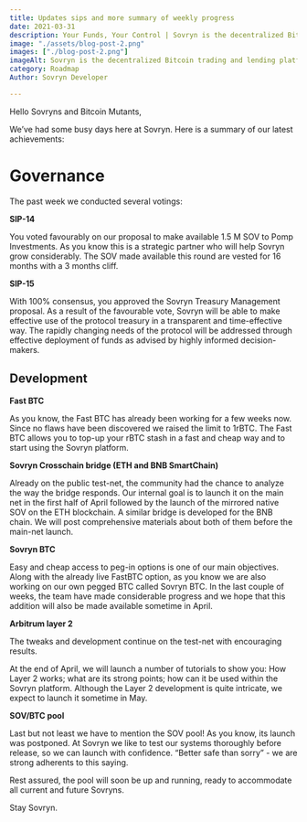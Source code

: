 ```yaml
---
title: Updates sips and more summary of weekly progress
date: 2021-03-31
description: Your Funds, Your Control | Sovryn is the decentralized Bitcoin trading and lending platform"
image: "./assets/blog-post-2.png"
images: ["./blog-post-2.png"]
imageAlt: Sovryn is the decentralized Bitcoin trading and lending platform.
category: Roadmap
Author: Sovryn Developer

---
```


Hello Sovryns and Bitcoin Mutants,

We’ve had some busy days here at Sovryn. Here is a summary of our latest achievements:

# Governance
The past week we conducted several votings:

**SIP-14**

You voted favourably on our proposal to make available 1.5 M SOV to Pomp Investments. As you know this is a strategic partner who will help Sovryn grow considerably. The SOV made available this round are vested for 16 months with a 3 months cliff.

**SIP-15**

With 100% consensus, you approved the Sovryn Treasury Management proposal. As a result of the favourable vote, Sovryn will be able to make effective use of the protocol treasury in a transparent and time-effective way. The rapidly changing needs of the protocol will be addressed through effective deployment of funds as advised by highly informed decision-makers.

## Development

**Fast BTC**

As you know, the Fast BTC has already been working for a few weeks now. Since no flaws have been discovered we raised the limit to 1rBTC. The Fast BTC allows you to top-up your rBTC stash in a fast and cheap way and to start using the Sovryn platform.

**Sovryn Crosschain bridge (ETH and BNB SmartChain)**

Already on the public test-net, the community had the chance to analyze the way the bridge responds. Our internal goal is to launch it on the main net in the first half of April followed by the launch of the mirrored native SOV on the ETH blockchain. A similar bridge is developed for the BNB chain. We will post comprehensive materials about both of them before the main-net launch.

**Sovryn BTC**

Easy and cheap access to peg-in options is one of our main objectives. Along with the already live FastBTC option, as you know we are also working on our own pegged BTC called Sovryn BTC. In the last couple of weeks, the team have made considerable progress and we hope that this addition will also be made available sometime in April.

**Arbitrum layer 2**

The tweaks and development continue on the test-net with encouraging results.

At the end of April, we will launch a number of tutorials to show you: How Layer 2 works; what are its strong points; how can it be used within the Sovryn platform. Although the Layer 2 development is quite intricate, we expect to launch it sometime in May.

**SOV/BTC pool**

Last but not least we have to mention the SOV pool! As you know, its launch was postponed. At Sovryn we like to test our systems thoroughly before release, so we can launch with confidence. “Better safe than sorry” - we are strong adherents to this saying.

Rest assured, the pool will soon be up and running, ready to accommodate all current and future Sovryns.

Stay Sovryn.